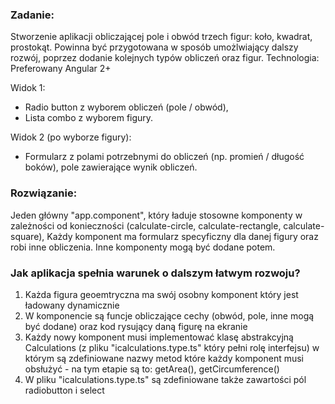 ### Zadanie:

Stworzenie aplikacji obliczającej pole i obwód trzech figur:
koło, kwadrat, prostokąt.
Powinna być przygotowana w sposób umożlwiający dalszy rozwój,
poprzez dodanie kolejnych typów obliczeń oraz figur.
Technologia: Preferowany Angular 2+

Widok 1:
- Radio button z wyborem obliczeń (pole / obwód),
- Lista combo z wyborem figury.

Widok 2 (po wyborze figury):
- Formularz z polami potrzebnymi do obliczeń (np. promień / długość boków),
pole zawierające wynik obliczeń.

### Rozwiązanie:


Jeden główny "app.component", który ładuje stosowne komponenty
w zależności od konieczności (calculate-circle, calculate-rectangle, calculate-square),
Każdy komponent ma formularz specyficzny dla danej figury oraz robi inne obliczenia.
Inne komponenty mogą być dodane potem.


### Jak aplikacja spełnia warunek o dalszym łatwym rozwoju?
1. Każda figura geoemtryczna ma swój osobny komponent który jest ładowany dynamicznie
2. W komponencie są funcje obliczające cechy (obwód, pole, inne mogą być dodane)
   oraz kod rysujący daną figurę na ekranie
3. Każdy nowy komponent musi implementować klasę abstrakcyjną Calculations
   (z pliku "icalculations.type.ts" który pełni rolę interfejsu)
   w którym są zdefiniowane nazwy metod które każdy komponent musi obsłużyć - na tym etapie są to: getArea(), getCircumference()
4. W pliku "icalculations.type.ts" są zdefiniowane także zawartości pól radiobutton i select
